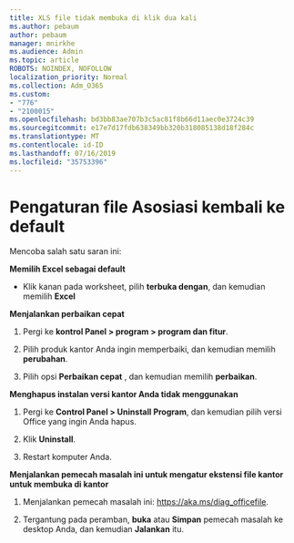 ```yaml
---
title: XLS file tidak membuka di klik dua kali
ms.author: pebaum
author: pebaum
manager: mnirkhe
ms.audience: Admin
ms.topic: article
ROBOTS: NOINDEX, NOFOLLOW
localization_priority: Normal
ms.collection: Adm_O365
ms.custom:
- "776"
- "2100015"
ms.openlocfilehash: bd3bb83ae707b3c5ac81f8b66d11aec0e3724c39
ms.sourcegitcommit: e17e7d17fdb638349bb320b318085138d18f284c
ms.translationtype: MT
ms.contentlocale: id-ID
ms.lasthandoff: 07/16/2019
ms.locfileid: "35753396"
---
```

# <a name="setting-file-associations-back-to-defaults"></a>Pengaturan file Asosiasi kembali ke default

Mencoba salah satu saran ini:

**Memilih Excel sebagai default**

* Klik kanan pada worksheet, pilih **terbuka dengan**, dan kemudian memilih **Excel**

**Menjalankan perbaikan cepat**

1. Pergi ke **kontrol Panel > program > program dan fitur**.

2. Pilih produk kantor Anda ingin memperbaiki, dan kemudian memilih **perubahan**.

3. Pilih opsi **Perbaikan cepat** , dan kemudian memilih **perbaikan**.

**Menghapus instalan versi kantor Anda tidak menggunakan**

1. Pergi ke **Control Panel > Uninstall Program**, dan kemudian pilih versi Office yang ingin Anda hapus.

2. Klik **Uninstall**.

3. Restart komputer Anda.

**Menjalankan pemecah masalah ini untuk mengatur ekstensi file kantor untuk membuka di kantor**

1. Menjalankan pemecah masalah ini: https://aka.ms/diag_officefile.

2. Tergantung pada peramban, **buka** atau **Simpan** pemecah masalah ke desktop Anda, dan kemudian **Jalankan** itu.
